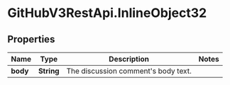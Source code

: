 # GitHubV3RestApi.InlineObject32

## Properties

Name | Type | Description | Notes
------------ | ------------- | ------------- | -------------
**body** | **String** | The discussion comment&#39;s body text. | 


